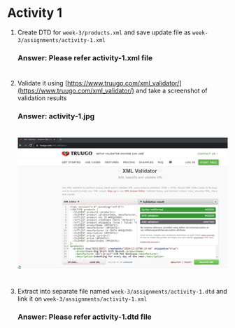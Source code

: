 # Activity 1

1. Create DTD for `week-3/products.xml` and save update file as `week-3/assignments/activity-1.xml`
    ### **Answer:** Please refer **activity-1.xml** file
    #
2. Validate it using [https://www.truugo.com/xml_validator/](https://www.truugo.com/xml_validator/) and take a screenshot of validation results
    ### **Answer: activity-1.jpg**
    #
    ![image info](../assignments/activity-1.jpg)
    #
3. Extract into separate file named `week-3/assignments/activity-1.dtd` and link it on `week-3/assignments/activity-1.xml`
    ### **Answer:** Please refer **activity-1.dtd** file